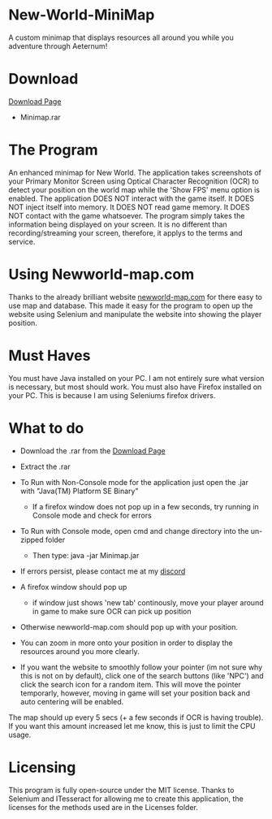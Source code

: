 # New-World-MiniMap
A custom minimap that displays resources all around you while you adventure through Aeternum!

# Download
[Download Page](https://github.com/llabinator/New-World-MiniMap/releases/tag/Minimap)
- Minimap.rar

# The Program
An enhanced minimap for New World. The application takes screenshots of your Primary Monitor Screen using Optical Character Recognition (OCR) to detect your position on the world map while the 'Show FPS' menu option is enabled. The application DOES NOT interact with the game itself. It DOES NOT inject itself into memory. It DOES NOT read game memory. It DOES NOT contact with the game whatsoever. The program simply takes the information being displayed on your screen. It is no different than recording/streaming your screen, therefore, it applys to the terms and service.

# Using Newworld-map.com
Thanks to the already brilliant website [newworld-map.com](https://newworld-map.com) for there easy to use map and database. This made it easy for the program to open up the website using Selenium and manipulate the website into showing the player position.

# Must Haves
You must have Java installed on your PC. I am not entirely sure what version is necessary, but most should work.
You must also have Firefox installed on your PC. This is because I am using Seleniums firefox drivers.

# What to do
- Download the .rar from the [Download Page](https://github.com/llabinator/New-World-MiniMap/releases/tag/Minimap)
- Extract the .rar
- To Run with Non-Console mode for the application just open the .jar with "Java(TM) Platform SE Binary"
  - If a firefox window does not pop up in a few seconds, try running in Console mode and check for errors

- To Run with Console mode, open cmd and change directory into the un-zipped folder
  - Then type: java -jar Minimap.jar

- If errors persist, please contact me at my [discord](https://discord.gg/HxsTVM3wB2)

- A firefox window should pop up
  - if window just shows 'new tab' continously, move your player around in game to make sure OCR can pick up position
- Otherwise newworld-map.com should pop up with your position.

- You can zoom in more onto your position in order to display the resources around you more clearly.

- If you want the website to smoothly follow your pointer (im not sure why this is not on by default), click one of the search buttons (like 'NPC') and click the search icon for a random item. This will move the pointer temporarly, however, moving in game will set your position back and auto centering will be enabled.

The map should up every 5 secs (+ a few seconds if OCR is having trouble). If you want this amount increased let me know, this is just to limit the CPU usage.

# Licensing
This program is fully open-source under the MIT license. Thanks to Selenium and ITesseract for allowing me to create this application, the licenses for the methods used are in the Licenses folder. 
